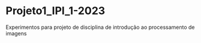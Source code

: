 # Projeto1_IPI_1-2023

Experimentos para projeto de disciplina de introdução ao processamento de imagens

